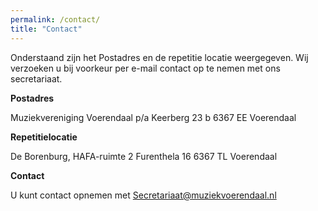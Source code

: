 ```yaml
---
permalink: /contact/
title: "Contact"
---
```

Onderstaand zijn het Postadres en de repetitie locatie weergegeven. Wij verzoeken u bij voorkeur per e-mail contact op te nemen met ons secretariaat.

**Postadres**

Muziekvereniging Voerendaal
p/a Keerberg 23 b
6367 EE Voerendaal

**Repetitielocatie**

De Borenburg, HAFA-ruimte 2
Furenthela 16 6367 TL Voerendaal

**Contact**

U kunt contact opnemen met [Secretariaat@muziekvoerendaal.nl](mailto:Secretariaat@muziekvoerendaal.nl)